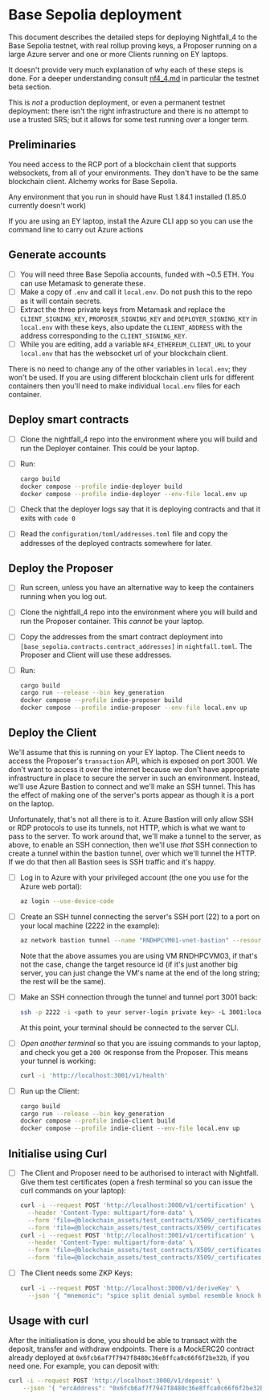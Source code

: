 # Base Sepolia deployment

This document describes the detailed steps for deploying Nightfall_4 to the Base Sepolia testnet, with real rollup proving keys, a Proposer running on a large Azure server and one or more Clients running on EY laptops.

It doesn't provide very much explanation of why each of these steps is done. For a deeper understanding consult [nf4_4.md](./nf_4.md) in particular the testnet beta section.

This is _not_ a production deployment, or even a permanent testnet deployment: there isn't the right infrastructure and there is no attempt to use a trusted SRS; but it allows for some test running over a longer term.

## Preliminaries

You need access to the RCP port of a blockchain client that supports websockets, from all of your environments. They don't have to be the same blockchain client. Alchemy works for Base Sepolia.

Any environment that you run in should have Rust 1.84.1 installed (1.85.0 currently doesn't work)

If you are using an EY laptop, install the Azure CLI app so you can use the command line to carry out Azure actions

## Generate accounts

- [ ] You will need three Base Sepolia accounts, funded with ~0.5 ETH. You can use Metamask to generate these.
- [ ] Make a copy of `.env` and call it `local.env`. Do not push this to the repo as it will contain secrets.
- [ ] Extract the three private keys from Metamask and replace the `CLIENT_SIGNING_KEY`, `PROPOSER_SIGNING_KEY` and `DEPLOYER_SIGNING_KEY` in `local.env` with these keys, also update the `CLIENT_ADDRESS` with the address corresponding to the `CLIENT_SIGNING_KEY`.
- [ ] While you are editing, add a variable `NF4_ETHEREUM_CLIENT_URL` to your `local.env` that has the websocket url of your blockchain client.

There is no need to change any of the other variables in `local.env`; they won't be used. If you are using different blockchain client urls for different containers then you'll need to make individual `local.env` files for each container.

## Deploy smart contracts

- [ ] Clone the nightfall_4 repo into the environment where you will build and run the Deployer container. This could be your laptop.
- [ ] Run:

  ```sh
  cargo build
  docker compose --profile indie-deployer build
  docker compose --profile indie-deployer --env-file local.env up
  ```

- [ ] Check that the deployer logs say that it is deploying contracts and that it exits with `code 0`
- [ ] Read the `configuration/toml/addresses.toml` file and copy the addresses of the deployed contracts somewhere for later.

## Deploy the Proposer

- [ ] Run screen, unless you have an alternative way to keep the containers running when you log out.
- [ ] Clone the nightfall_4 repo into the environment where you will build and run the Proposer container. This _cannot_ be your laptop.
- [ ] Copy the addresses from the smart contract deployment into `[base_sepolia.contracts.contract_addresses]` in `nightfall.toml`. The Proposer and Client will use these addresses.
- [ ] Run:

  ```sh
  cargo build
  cargo run --release --bin key_generation
  docker compose --profile indie-proposer build
  docker compose --profile indie-proposer --env-file local.env up
  ```

## Deploy the Client

We'll assume that this is running on your EY laptop. The Client needs to access the Proposer's `transaction` API, which is exposed on port 3001. We don't want to access it over the internet because we don't have appropriate infrastructure in place to secure the server in such an environment. Instead, we'll use Azure Bastion to connect and we'll make an SSH tunnel. This has the effect of making one of the server's ports appear as though it is a port on the laptop.

Unfortunately, that's not all there is to it. Azure Bastion will only allow SSH or RDP protocols to use its tunnels, not HTTP, which is what we want to pass to the server. To work around that, we'll make a tunnel to the server, as above, to enable an SSH connection, then we'll use _that_ SSH connection to create a tunnel within the bastion tunnel, over which we'll tunnel the HTTP. If we do that then all Bastion sees is SSH traffic and it's happy.

- [ ] Log in to Azure with your privileged account (the one you use for the Azure web portal):

  ```sh
  az login --use-device-code
  ```

- [ ] Create an SSH tunnel connecting the server's SSH port (22) to a port on your local machine (2222 in the example):

  ```sh
  az network bastion tunnel --name "RNDHPCVM01-vnet-bastion" --resource-group "UE2DBLKCLDRND01" --target-resource-id "/subscriptions/ee201e68-47b6-4321-ac1a-8607739530a8/resourceGroups/UE2DBLKCLDRND01/providers/Microsoft.Compute/virtualMachines/RNDHPCVM03" --resource-port "22" --port "2222"
  ```

  Note that the above assumes you are using VM RNDHPCVM03, if that's not the case, change the target resource id (if it's just another big server, you can just change the VM's name at the end of the long string; the rest will be the same).
- [ ] Make an SSH connection through the tunnel and tunnel port 3001 back:

  ```sh
  ssh -p 2222 -i <path to your server-login private key> -L 3001:localhost:3001 <username>@localhost
  ```

  At this point, your terminal should be connected to the server CLI.

- [ ] _Open another terminal_ so that you are issuing commands to your laptop, and check you get a `200 OK` response from the Proposer. This means your tunnel is working:

  ```sh
  curl -i 'http://localhost:3001/v1/health'
  ```

- [ ] Run up the Client:

  ```sh
  cargo build
  cargo run --release --bin key_generation
  docker compose --profile indie-client build
  docker compose --profile indie-client --env-file local.env up
  ```

## Initialise using Curl

- [ ] The Client and Proposer need to be authorised to interact with Nightfall. Give them test certificates (open a fresh terminal so you can issue the curl commands on your laptop):

  ```sh
  curl -i --request POST 'http://localhost:3000/v1/certification' \
    --header 'Content-Type: multipart/form-data' \
    --form 'file=@blockchain_assets/test_contracts/X509/_certificates/user/user-1.der' \
    --form 'file=@blockchain_assets/test_contracts/X509/_certificates/user/user-1.priv_key'
  curl -i --request POST 'http://localhost:3001/v1/certification' \
    --header 'Content-Type: multipart/form-data' \
    --form 'file=@blockchain_assets/test_contracts/X509/_certificates/user/user-2.der' \
    --form 'file=@blockchain_assets/test_contracts/X509/_certificates/user/user-2.priv_key'
  ```

- [ ] The Client needs some ZKP Keys:

  ```sh
  curl -i --request POST 'http://localhost:3000/v1/deriveKey' \
    --json '{ "mnemonic": "spice split denial symbol resemble knock hunt trial make buzz attitude mom slice define clinic kid crawl guilt frozen there cage light secret work", "child_path": "m/44'/60'/0'/0/0" }'
  ```

## Usage with curl

After the initialisation is done, you should be able to transact with the deposit, transfer and withdraw endpoints. There is a MockERC20 contract already deployed at `0x6fcb6af7f7947f8480c36e8ffca0c66f6f2be32b`, if you need one. For example, you can deposit with:

```sh
curl -i --request POST 'http://localhost:3000/v1/deposit' \
    --json '{ "ercAddress": "0x6fcb6af7f7947f8480c36e8ffca0c66f6f2be32b", "tokenId": "0x00", "tokenType": "0", "value": "0x04", "rootKey": "0e1e8e51526db38a04508426ec357de828af2ca4cba9d35133d22481523bb7dc", "fee": "0x02",  "deposit_fee": "0x05", "providedCommitmentsFee": ["0x00"] }' 
```
